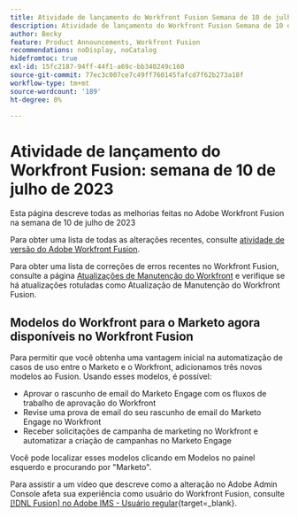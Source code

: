 ```yaml
---
title: Atividade de lançamento do Workfront Fusion Semana de 10 de julho de 2023
description: Atividade de lançamento do Workfront Fusion Semana de 10 de julho de 2023
author: Becky
feature: Product Announcements, Workfront Fusion
recommendations: noDisplay, noCatalog
hidefromtoc: true
exl-id: 15fc2187-94ff-44f1-a69c-bb340249c160
source-git-commit: 77ec3c007ce7c49ff760145fafcd7f62b273a18f
workflow-type: tm+mt
source-wordcount: '189'
ht-degree: 0%

---
```


# Atividade de lançamento do Workfront Fusion: semana de 10 de julho de 2023

Esta página descreve todas as melhorias feitas no Adobe Workfront Fusion na semana de 10 de julho de 2023

Para obter uma lista de todas as alterações recentes, consulte [atividade de versão do Adobe Workfront Fusion](/help/workfront-fusion/fusion-product-releases/fusion-release-activity.md).

Para obter uma lista de correções de erros recentes no Workfront Fusion, consulte a página [Atualizações de Manutenção do Workfront](https://experienceleague.adobe.com/docs/workfront-known-issues/releases/current-updates.html) e verifique se há atualizações rotuladas como Atualização de Manutenção do Workfront Fusion.

## Modelos do Workfront para o Marketo agora disponíveis no Workfront Fusion

Para permitir que você obtenha uma vantagem inicial na automatização de casos de uso entre o Marketo e o Workfront, adicionamos três novos modelos ao Fusion. Usando esses modelos, é possível:

* Aprovar o rascunho de email do Marketo Engage com os fluxos de trabalho de aprovação do Workfront
* Revise uma prova de email do seu rascunho de email do Marketo Engage no Workfront
* Receber solicitações de campanha de marketing no Workfront e automatizar a criação de campanhas no Marketo Engage

Você pode localizar esses modelos clicando em Modelos no painel esquerdo e procurando por &quot;Marketo&quot;.

Para assistir a um vídeo que descreve como a alteração no Adobe Admin Console afeta sua experiência como usuário do Workfront Fusion, consulte [[!DNL Fusion] no Adobe IMS - Usuário regular](https://video.tv.adobe.com/v/3412465/){target=_blank}.
